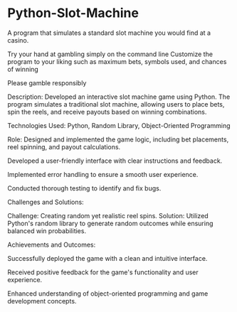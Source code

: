 # Python-Slot-Machine
A program that simulates a standard slot machine you would find at a casino.

Try your hand at gambling simply on the command line
Customize the program to your liking such as maximum bets, symbols used, and chances of winning

Please gamble responsibly



Description: Developed an interactive slot machine game using Python. The program simulates a traditional slot machine, allowing users to place bets, spin the reels, and receive payouts based on winning combinations.


Technologies Used: Python, Random Library, Object-Oriented Programming


Role: Designed and implemented the game logic, including bet placements, reel spinning, and payout calculations.

Developed a user-friendly interface with clear instructions and feedback.

Implemented error handling to ensure a smooth user experience.

Conducted thorough testing to identify and fix bugs.


Challenges and Solutions:

Challenge: Creating random yet realistic reel spins. Solution: Utilized Python's random library to generate random outcomes while ensuring balanced win probabilities.


Achievements and Outcomes:

Successfully deployed the game with a clean and intuitive interface.

Received positive feedback for the game's functionality and user experience.

Enhanced understanding of object-oriented programming and game development concepts.
